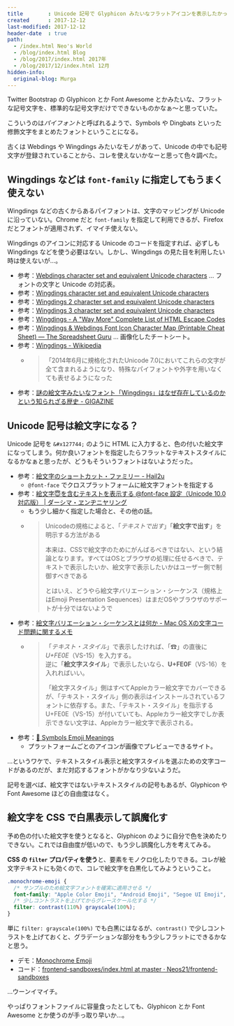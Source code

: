 ```yaml
---
title        : Unicode 記号で Glyphicon みたいなフラットアイコンを表示したかった
created      : 2017-12-12
last-modified: 2017-12-12
header-date  : true
path:
  - /index.html Neo's World
  - /blog/index.html Blog
  - /blog/2017/index.html 2017年
  - /blog/2017/12/index.html 12月
hidden-info:
  original-blog: Murga
---
```


Twitter Bootstrap の Glyphicon とか Font Awesome とかみたいな、フラットな記号文字を、標準的な記号文字だけでできないものかなぁ〜と思っていた。

こういうのは*パイフォント*と呼ばれるようで、Symbols や Dingbats といった修飾文字をまとめたフォントということになる。

古くは Webdings や Wingdings みたいなモノがあって、Unicode の中でも記号文字が登録されていることから、コレを使えないかなーと思って色々調べた。

## Wingdings などは `font-family` に指定してもうまく使えない

Wingdings などの古くからあるパイフォントは、文字のマッピングが Unicode に沿っていない。Chrome だと `font-family` を指定して利用できるが、Firefox だとフォントが適用されず、イマイチ使えない。

Wingdings のアイコンに対応する Unicode のコードを指定すれば、必ずしも Wingdings などを使う必要はない。しかし、Wingdings の見た目を利用したい時は使えないが…。

- 参考：[Webdings character set and equivalent Unicode characters](http://www.alanwood.net/demos/webdings.html) … フォントの文字と Unicode の対応表。
- 参考：[Wingdings character set and equivalent Unicode characters](http://www.alanwood.net/demos/wingdings.html)
- 参考：[Wingdings 2 character set and equivalent Unicode characters](http://www.alanwood.net/demos/wingdings-2.html)
- 参考：[Wingdings 3 character set and equivalent Unicode characters](http://www.alanwood.net/demos/wingdings-3.html)
- 参考：[Wingdings - A "Way More" Complete List of HTML Escape Codes](http://mottie.github.io/Unicode/wingdings.html)
- 参考：[Wingdings & Webdings Font Icon Character Map (Printable Cheat Sheet) — The Spreadsheet Guru](https://www.thespreadsheetguru.com/blog/wingdings-webdings-font-icon-cheat-sheet-printable) … 画像化したチートシート。
- 参考：[Wingdings - Wikipedia](https://ja.wikipedia.org/wiki/Wingdings)
  - > 「2014年6月に規格化されたUnicode 7.0においてこれらの文字が全て含まれるようになり、特殊なパイフォントや外字を用いなくても表せるようになった
- 参考：[謎の絵文字みたいなフォント「Wingdings」はなぜ存在しているのかという知られざる歴史 - GIGAZINE](https://gigazine.net/news/20160314-wingdings-font/)

## Unicode 記号は絵文字になる？

Unicode 記号を `&#x127744;` のように HTML に入力すると、色の付いた絵文字になってしまう。何か良いフォントを指定したらフラットなテキストスタイルになるかなぁと思ったが、どうもそういうフォントはないようだった。

- 参考：[絵文字のショートカット・ファミリー - Hail2u](https://hail2u.net/blog/webdesign/emoji-shotcut-family.html)
  - `@font-face` でクロスプラットフォームに絵文字フォントを指定する
- 参考：[絵文字😇を含むテキストを表示する @font-face 設定（Unicode 10.0対応版） | ダーシマ・ヱンヂニヤリング](https://necomesi.jp/blog/tsmd/posts/154)
  - もう少し細かく指定した場合と、その他の話。
  - > Unicodeの規格によると、「*テキストで出す*」「**絵文字で出す**」を明示する方法がある
    > 
    > 本来は、CSSで絵文字のためにがんばるべきではない、という結論となります。すべてはOSとブラウザの処理に任せるべきで、テキストで表示したいか、絵文字で表示したいかはユーザー側で制御すべきである
    > 
    > とはいえ、どうやら絵文字バリエーション・シーケンス（規格上はEmoji Presentation Sequences）はまだOSやブラウザのサポートが十分ではないようで
- 参考：[絵文字バリエーション・シーケンスとは何か - Mac OS Xの文字コード問題に関するメモ](http://d.hatena.ne.jp/NAOI/20120802/1343876603)　　
  - > 「*テキスト・スタイル*」で表示したければ、「☎」の直後に*U+FE0E*（VS-15）を入力する。  
    > 逆に「**絵文字スタイル**」で表示したいなら、**U+FE0F**（VS-16）を入れればいい。
    > 
    > 「絵文字スタイル」側はすべてAppleカラー絵文字でカバーできるが、「テキスト・スタイル」側の表示はインストールされているフォントに依存する。また、「テキスト・スタイル」を指示するU+FE0E（VS-15）が付いていても、Appleカラー絵文字でしか表示できない文字は、Appleカラー絵文字で表示される。
- 参考：[🔣 Symbols Emoji Meanings](https://emojipedia.org/symbols/)
  - プラットフォームごとのアイコンが画像でプレビューできるサイト。

…というワケで、テキストスタイル表示と絵文字スタイルを選ぶための文字コードがあるのだが、まだ対応するフォントがかなり少ないようだ。

記号を選べば、絵文字ではないテキストスタイルの記号もあるが、Glyphicon や Font Awesome ほどの自由度はなく。

## 絵文字を CSS で白黒表示して誤魔化す

予め色の付いた絵文字を使うとなると、Glyphicon のように自分で色を決めたりできない。これでは自由度が低いので、もう少し誤魔化し方を考えてみる。

**CSS の `filter` プロパティを使う**と、要素をモノクロ化したりできる。コレが絵文字テキストにも効くので、コレで絵文字を白黒化してみようということ。

```css
.monochrome-emoji {
  /* サンプルのため絵文字フォントを確実に適用させる */
  font-family: "Apple Color Emoji", "Android Emoji", "Segoe UI Emoji", "Segoe UI Symbol", "Noto Color Emoji", "Noto Sans Emoji", "Noto Sans Symbols", "Noto Emoji", "Gecko Emoji";
  /* 少しコントラストを上げてからグレースケール化する */
  filter: contrast(110%) grayscale(100%);
}
```

単に `filter: grayscale(100%)` でも白黒にはなるが、`contrast()` で少しコントラストを上げておくと、グラデーションな部分をもう少しフラットにできるかなと思う。

- デモ：[Monochrome Emoji](https://neos21.github.io/frontend-sandboxes/monochrome-emoji/index.html)
- コード：[frontend-sandboxes/index.html at master · Neos21/frontend-sandboxes](https://github.com/neos21/frontend-sandboxes/blob/master/monochrome-emoji/index.html)

…ウーンイマイチ。

やっぱりフォントファイルに容量食ったとしても、Glyphicon とか Font Awesome とか使うのが手っ取り早いか…。
